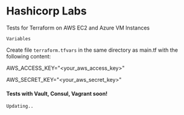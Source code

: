 # Hashicorp Labs

Tests for Terraform on AWS EC2 and Azure VM Instances

`Variables`

Create file `terraform.tfvars` in the same directory as main.tf with the following content:

AWS_ACCESS_KEY="<your_aws_access_key>"

AWS_SECRET_KEY="<your_aws_secret_key>"

#### Tests with Vault, Consul, Vagrant soon!

`Updating..`